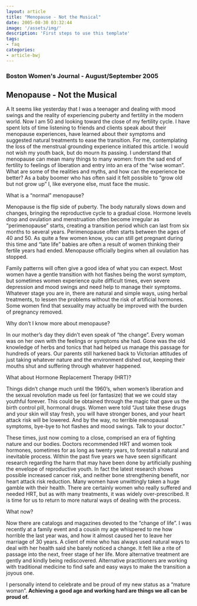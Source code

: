 ```yaml
---
layout: article
title: "Menopause - Not the Musical"
date: 2005-08-30 03:32:44
image: '/assets/img/'
description: 'First steps to use this template'
tags:
- faq
categories:
- article-bwj
---
```


### Boston Women's Journal - August/September 2005
 

## Menopause - Not the Musical

A It seems like yesterday that I was a teenager and dealing with mood swings and the reality of experiencing puberty and fertility in the modern world. Now I am 50 and looking toward the close of my fertility cycle. I have spent lots of time listening to friends and clients speak about their menopause experiences, have learned about their symptoms and suggested natural treatments to ease the transition. For me, contemplating the loss of the menstrual grounding experience initiated this article. I would not wish my youth back, but do mourn its passing. I understand that menopause can mean many things to many women: from the sad end of fertility to feelings of liberation and entry into an era of the “wise woman”. What are some of the realities and myths, and how can the experience be better? As a baby boomer who has often said it felt possible to “grow old but not grow up” I, like everyone else, must face the music.

What is a “normal” menopause?

Menopause is the flip side of puberty. The body naturally slows down and changes, bringing the reproductive cycle to a gradual close. Hormone levels drop and ovulation and menstruation often become irregular as “perimenopause” starts, creating a transition period which can last from six months to several years. Perimenopause often starts between the ages of 40 and 50. As quite a few women know, you can still get pregnant during this time and “late life” babies are often a result of women thinking their fertile years had ended. Menopause officially begins when all ovulation has stopped.

Family patterns will often give a good idea of what you can expect. Most women have a gentle transition with hot flashes being the worst symptom, but sometimes women experience quite difficult times, even severe depression and mood swings and need help to manage their symptoms. Whatever stage you are in, there are natural and simple ways, using herbal treatments, to lessen the problems without the risk of artificial hormones. Some women find that sexuality may actually be improved with the burden of pregnancy removed.

Why don’t I know more about menopause?

In our mother’s day they didn’t even speak of “the change”. Every woman was on her own with the feelings or symptoms she had. Gone was the old knowledge of herbs and tonics that had helped us manage this passage for hundreds of years. Our parents still harkened back to Victorian attitudes of just taking whatever nature and the environment dished out, keeping their mouths shut and suffering through whatever happened.

What about Hormone Replacement Therapy (HRT)?

Things didn’t change much until the 1960’s, when women’s liberation and the sexual revolution made us feel (or fantasize) that we we could stay youthful forever. This could be obtained through the magic that gave us the birth control pill, hormonal drugs. Women were told “Just take these drugs and your skin will stay fresh, you will have stronger bones, and your heart attack risk will be lowered. And by the way, no terrible menopausal symptoms, bye-bye to hot flashes and mood swings. Talk to your doctor.”

These times, just now coming to a close, comprised an era of fighting nature and our bodies. Doctors recommended HRT and women took hormones, sometimes for as long as twenty years, to forestall a natural and inevitable process. Within the past five years we have seen significant research regarding the harm that may have been done by artificially pushing the envelope of reproductive youth. In fact the latest research shows possible increased cancer risk, and neither bone strengthening benefit, nor heart attack risk reduction. Many women have unwittingly taken a huge gamble with their health. There are certainly women who really suffered and needed HRT, but as with many treatments, it was widely over-prescribed. It is time for us to return to more natural ways of dealing with the process.

What now?

Now there are catalogs and magazines devoted to the “change of life”. I was recently at a family event and a cousin my age whispered to me how horrible the last year was, and how it almost caused her to leave her marriage of 30 years. A client of mine who has always used natural ways to deal with her health said she barely noticed a change. It felt like a rite of passage into the next, freer stage of her life. More alternative treatment are gently and kindly being rediscovered. Alternative practitioners are working with traditional medicine to find safe and easy ways to make the transition a joyous one.

I personally intend to celebrate and be proud of my new status as a “mature woman”. **Achieving a good age and working hard are things we all can be proud of.**
